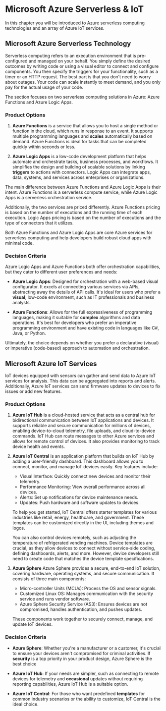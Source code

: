 # Microsoft Azure Serverless & IoT

In this chapter you will be introduced to Azure serverless computing technologies and an array of Azure IoT services.

## Microsoft Azure Serverless Technology

Serverless computing refers to an execution environment that is pre-configured and managed on your behalf. You simply define the desired outcomes by writing code or using a visual editor to connect and configure components. You then specify the triggers for your functionality, such as a timer or an HTTP request. The best part is that you don't need to worry about outages. Your code can scale instantly to meet demand, and you only pay for the actual usage of your code.

The section focuses on two serverless computing solutions in Azure: Azure Functions and Azure Logic Apps. 

### Product Options

1. **Azure Functions** is a service that allows you to host a single method or function in the cloud, which runs in response to an event. It supports multiple programming languages and **scales** automatically based on demand. Azure Functions is ideal for tasks that can be completed quickly within seconds or less.

2. **Azure Logic Apps** is a low-code development platform that helps automate and orchestrate tasks, business processes, and workflows. It simplifies the design and building of scalable solutions by linking **triggers** to actions with connectors. Logic Apps can integrate apps, data, systems, and services across enterprises or organizations.

The main difference between Azure Functions and Azure Logic Apps is their intent. Azure Functions is a serverless compute service, while Azure Logic Apps is a serverless orchestration service. 

Additionally, the two services are priced differently. Azure Functions pricing is based on the number of executions and the running time of each execution. Logic Apps pricing is based on the number of executions and the type of connectors that it utilizes.

Both Azure Functions and Azure Logic Apps are core Azure services for serverless computing and help developers build robust cloud apps with minimal code.

### Decision Criteria

Azure Logic Apps and Azure Functions both offer orchestration capabilities, but they cater to different user preferences and needs:

- **Azure Logic Apps**: Designed for orchestration with a web-based visual configurator. It excels at connecting various services via APIs, abstracting away the details of API calls. It's ideal for users who prefer a **visual**, low-code environment, such as IT professionals and business analysts.

- **Azure Functions**: Allows for the full expressiveness of programming languages, making it suitable for **complex** algorithms and data operations. It's best for developers who prefer an imperative programming environment and have existing code in languages like C#, Java, or Python.

Ultimately, the choice depends on whether you prefer a declarative (visual) or imperative (code-based) approach to automation and orchestration.

## Microsoft Azure IoT Services

IoT devices equipped with sensors can gather and send data to Azure IoT services for analysis. This data can be aggregated into reports and alerts. Additionally, Azure IoT services can send firmware updates to devices to fix issues or add new features.

### Product Options

1. **Azure IoT Hub** is a cloud-hosted service that acts as a central hub for bidirectional communication between IoT applications and devices. It supports reliable and secure communication for millions of devices, enabling device-to-cloud telemetry, file uploads, and cloud-to-device commands. IoT Hub can route messages to other Azure services and allows for remote control of devices. It also provides monitoring to track device health and events.

2. **Azure IoT Central** is an application platform that builds on IoT Hub by adding a user-friendly dashboard. This dashboard allows you to connect, monitor, and manage IoT devices easily. Key features include:

    * Visual Interface: Quickly connect new devices and monitor their telemetry.
    * Performance Monitoring: View overall performance across all devices.
    * Alerts: Set up notifications for device maintenance needs.
    * Updates: Push hardware and software updates to devices.

    To help you get started, IoT Central offers starter templates for various industries like retail, energy, healthcare, and government. These templates can be customized directly in the UI, including themes and logos.

    You can also control devices remotely, such as adjusting the temperature of refrigerated vending machines. Device templates are crucial, as they allow devices to connect without service-side coding, defining dashboards, alerts, and more. However, device developers still need to create code that matches the device template specifications.

3. **Azure Sphere** Azure Sphere provides a secure, end-to-end IoT solution, covering hardware, operating systems, and secure communication. It consists of three main components:

    * Micro-controller Units (MCUs): Process the OS and sensor signals.
    * Customized Linux OS: Manages communication with the security service and runs vendor software.
    * Azure Sphere Security Service (AS3): Ensures devices are not compromised, handles authentication, and pushes updates.

    These components work together to securely connect, manage, and update IoT devices.

### Decision Criteria

* **Azure Sphere**:  Whether you're a manufacturer or a customer, it's crucial to ensure your devices aren't compromised for criminal activities. If **security** is a top priority in your product design, Azure Sphere is the best choice

* **Azure IoT Hub**: If your needs are simpler, such as connecting to remote devices for telemetry and **occasional** updates without requiring reporting capabilities, Azure IoT Hub is a suitable option.

* **Azure IoT Central**: For those who want predefined **templates** for common industry scenarios or the ability to customize, IoT Central is the ideal choice.